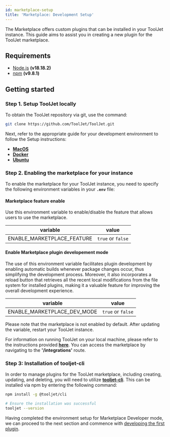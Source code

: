 ```yaml
---
id: marketplace-setup
title: 'Marketplace: Development Setup'
---
```


The Marketplace offers custom plugins that can be installed in your ToolJet instance. This guide aims to assist you in creating a new plugin for the ToolJet marketplace.

## Requirements
- [Node.js](https://nodejs.org/en/download/) **(v18.18.2)**
- [npm](https://www.npmjs.com/get-npm) **(v9.8.1)**

## Getting started

### Step 1. Setup ToolJet locally

To obtain the ToolJet repository via git, use the command:

```bash
git clone https://github.com/ToolJet/ToolJet.git
```

Next, refer to the appropriate guide for your development environment to follow the Setup instructions:

- **[MacOS](/docs/contributing-guide/setup/macos)**
- **[Docker](/docs/contributing-guide/setup/docker)**
- **[Ubuntu](/docs/contributing-guide/setup/ubuntu)**

### Step 2. Enabling the marketplace for your instance

To enable the marketplace for your ToolJet instance, you need to specify the following environment variables in your **`.env`** file:

#### Marketplace feature enable

Use this environment variable to enable/disable the feature that allows users to use the marketplace.

| variable                   | value             |
| -------------------------- | ----------------- |
| ENABLE_MARKETPLACE_FEATURE | `true` or `false` |

#### Enable Marketplace plugin developement mode

The use of this environment variable facilitates plugin development by enabling automatic builds whenever package changes occur, thus simplifying the development process. Moreover, it also incorporates a reload button that retrieves all the recent local modifications from the file system for installed plugins, making it a valuable feature for improving the overall development experience.

| variable                   | value             |
| -------------------------- | ----------------- |
| ENABLE_MARKETPLACE_DEV_MODE | `true` or `false` |


Please note that the marketplace is not enabled by default. After updating the variable, restart your ToolJet instance. 

For information on running ToolJet on your local machine, please refer to the instructions provided **[here](/docs/category/contributing-guide)**. You can access the marketplace by navigating to the **'/integrations'** route.

### Step 3: Installation of tooljet-cli

In order to manage plugins for the ToolJet marketplace, including creating, updating, and deleting, you will need to utilize **[tooljet-cli](https://www.npmjs.com/package/@tooljet/cli)**. This can be installed via npm by entering the following command:
```bash
npm install -g @tooljet/cli

# Ensure the installation was successful
tooljet --version
```

Having completed the environment setup for Marketplace Developer mode, we can proceed to the next section and commence with [developing the first plugin](/docs/contributing-guide/marketplace/creating-a-plugin).


